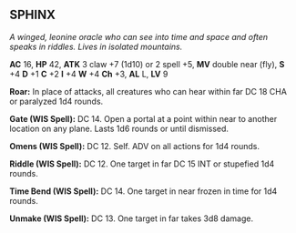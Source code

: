 ## SPHINX

_A winged, leonine oracle who can see into time and space and often speaks in riddles. Lives in isolated mountains._

**AC** 16, **HP** 42, **ATK** 3 claw +7 (1d10) or 2 spell +5, **MV** double near (fly), **S** +4 **D** +1 **C** +2 **I** +4 **W** +4 **Ch** +3, **AL** L, **LV** 9

**Roar:** In place of attacks, all creatures who can hear within far DC 18 CHA or paralyzed 1d4 rounds.

**Gate (WIS Spell):** DC 14. Open a portal at a point within near to another location on any plane. Lasts 1d6 rounds or until dismissed.

**Omens (WIS Spell):** DC 12. Self. ADV on all actions for 1d4 rounds.

**Riddle (WIS Spell):** DC 12. One target in far DC 15 INT or stupefied 1d4 rounds.

**Time Bend (WIS Spell):** DC 14. One target in near frozen in time for 1d4 rounds.

**Unmake (WIS Spell):** DC 13. One target in far takes 3d8 damage.

